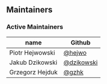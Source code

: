 ## Maintainers

### Active Maintainers
| name              | Github    |
|-------------------|-----------|
| Piotr Hejwowski        | [@hejwo](https://github.com/hejwo) |
| Jakub Dzikowski | [@dzikowski](https://github.com/dzikowski)  |
| Grzegorz Hejduk  | [@gzhk](https://github.com/gzhk)  |
